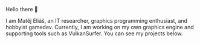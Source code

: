 Hello there 👋

I am Matěj Eliáš, an IT researcher, graphics programming enthusiast, and hobbyist gamedev. Currently, I am working on my own graphics engine and supporting tools such as VulkanSurfer. You can see my projects below.

